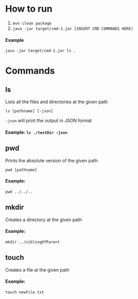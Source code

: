 # How to run

1. `mvn clean package`
2. `java -jar target/cmd-1.jar [INSERT CMD COMMANDS HERE]`

#### Example
```
java -jar target/cmd-1.jar ls .
```

# Commands

## ls

Lists all the files and directories at the given path

`ls [pathname] [-json]`

`-json` will print the output in JSON format

#### Example: `ls ./testDir -json`

## pwd

Prints the absolute version of the given path

`pwd [pathname]`

#### Example: 
`pwd ../../..`

## mkdir

Creates a directory at the given path

#### Example: 
`mkdir ../siblingOfParent`

## touch

Creates a file at the given path

#### Example: 
`touch newFile.txt`
